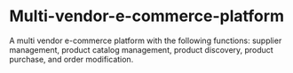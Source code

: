 # Multi-vendor-e-commerce-platform
A multi vendor e-commerce platform with the following functions: supplier management, product catalog management, product discovery, product purchase, and order modification.
